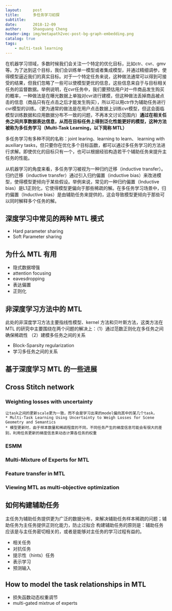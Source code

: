 ```yaml
---
layout:     post
title:     	多任务学习初探
subtitle:   
date:       2018-12-09
author:     Shaoguang Cheng
header-img: img/metapath2vec-post-bg-graph-embedding.png
catalog: true
tags:
    - multi-task learning
---
```


在机器学习领域，多数时候我们会关注一个特定的优化目标，比如ctr、cvr、gmv等。为了达到这个目标，我们会训练单一模型或者集成模型，并通过精细调参，使得模型逼近我们的真实目标。对于一个特定任务来说，这种做法通常可以得到可接受的结果，但我们忽略了一些可以使模型更优的信息，这些信息来自于与目标相关任务的监督数据。举例说明，在cvr任务中，我们要预估用户对一件商品发生购买的概率，一种做法是在曝光数据上单独对cvr进行建模，但这种做法丢掉商品被点击的信息（商品只有在点击之后才能发生购买），所以可以用ctr作为辅助任务进行cvr模型的训练。（更为通常的做法是在用户点击数据上训练cvr模型，但这会面临模型训练数据和应用数据分布不一致的问题，不再本文讨论范围内）**通过在相关任务之间共享数据表达信息，从而在目标任务上得到泛化性能更好的模型，这种方法被称为多任务学习（Multi-Task Learning，以下简称 MTL）**


多任务学习有多种不同的名称：joint learing、learning to learn、 learning with auxiliary tasks，但只要你在优化多个目标函数，都可以通过多任务学习的方法进行求解。即使优化的目标只有一个，也可以根据经验构造若干个辅助任务来提升主任务的性能。


从机器学习的角度来看，多任务学习被视为一种归约迁移（inductive transfer）。归约迁移（inductive transfer）通过引入归约偏置（inductive bias）来改进模型，使得模型更倾向于某些假设。举例来说，常见的一种归约偏置（Inductive bias）是L1正则化，它使得模型更偏向于那些稀疏的解。在多任务学习场景中，归约偏置（Inductive bias）是由辅助任务来提供的，这会导致模型更倾向于那些可以同时解释多个任务的解。


## 深度学习中常见的两种 MTL 模式
* Hard parameter sharing
* Soft Parameter sharing

## 为什么 MTL 有用
* 隐式数据增强
* attention focusing
* eavesdropping
* 表达偏置
* 正则化


## 非深度学习方法中的 MTL
此处的非深度学习方法主要指线性模型、kernel 方法和贝叶斯方法，这类方法在 MTL 的研究中主要围绕在两个问题的解决上：（1）通过范数正则化在多任务之间确保稀疏性 （2）建模多任务之间的关系

* Block-Sparsity regularization
* 学习多任务之间的关系


## 基于深度学习 MTL 的一些进展

## Cross Stitch network

### Weighting losses with uncertainty
    让task之间的更新scale更为一致，而不会是学习出来的model偏向其中的某几个task，
    * Multi-Task Learning Using Uncertainty to Weigh Losses for Scene Geometry and Semantics
    * 模型更新时，由于样本数量和稀疏程度的不同，不同任务产生的梯度信息可能会有很大的差别，利用任务更新的梯度信息来动态计算各任务的权重

### ESMM

### Multi-Mixture of Experts for MTL 

### Feature transfer in MTL 

### Viewing MTL as multi-objective optimization

## 如何构建辅助任务
主任务为辅助任务提供更为广泛的数据分布，来解决辅助任务样本稀疏的问题；辅助任务为主任务提供正则化能力，防止过拟合
构建辅助任务的原则是：辅助任务应该是与主任务密切相关的，或者是能够对主任务的学习过程有益的。
* 相关任务
* 对抗任务
* 提示性（hints）任务
* 表示学习
* 预测输入

## How to model the task relationships in MTL
* 损失函数动态权重调节
* multi-gated mixtrue of experts
